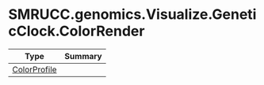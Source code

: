 ﻿
# SMRUCC.genomics.Visualize.GeneticClock.ColorRender

|Type|Summary|
|----|-------|
|[ColorProfile](./ColorProfile.md)||

